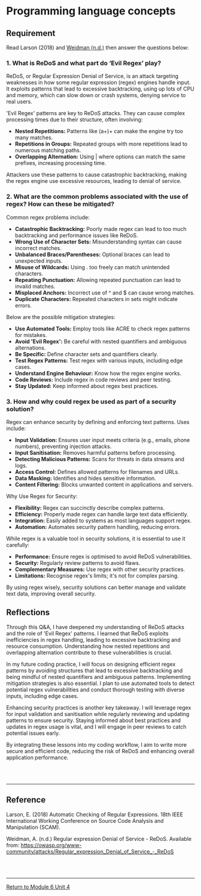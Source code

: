 # Programming language concepts

## Requirement
Read Larson (2018) and [Weidman (n.d.)](https://owasp.org/www-community/attacks/Regular_expression_Denial_of_Service_-_ReDoS) then answer the questions below:

### 1. What is ReDoS and what part do ‘Evil Regex’ play?
ReDoS, or Regular Expression Denial of Service, is an attack targeting weaknesses in how some regular expression (regex) engines handle input. It exploits patterns that lead to excessive backtracking, using up lots of CPU and memory, which can slow down or crash systems, denying service to real users.

'Evil Regex' patterns are key to ReDoS attacks. They can cause complex processing times due to their structure, often involving:
 - **Nested Repetitions:** Patterns like (a+)+ can make the engine try too many matches.
 - **Repetitions in Groups:** Repeated groups with more repetitions lead to numerous matching paths.
 - **Overlapping Alternation:** Using \| where options can match the same prefixes, increasing processing time.

Attackers use these patterns to cause catastrophic backtracking, making the regex engine use excessive resources, leading to denial of service.

### 2. What are the common problems associated with the use of regex? How can these be mitigated?
Common regex problems include:
 - **Catastrophic Backtracking:** Poorly made regex can lead to too much backtracking and performance issues like ReDoS.
 - **Wrong Use of Character Sets:** Misunderstanding syntax can cause incorrect matches.
 - **Unbalanced Braces/Parentheses:** Optional braces can lead to unexpected inputs.
 - **Misuse of Wildcards:** Using . too freely can match unintended characters.
 - **Repeating Punctuation:** Allowing repeated punctuation can lead to invalid matches.
 - **Misplaced Anchors:** Incorrect use of ^ and $ can cause wrong matches.
 - **Duplicate Characters:** Repeated characters in sets might indicate errors.

Below are the possible mitigation strategies:
 - **Use Automated Tools:** Employ tools like ACRE to check regex patterns for mistakes.
 - **Avoid 'Evil Regex':** Be careful with nested quantifiers and ambiguous alternations.
 - **Be Specific:** Define character sets and quantifiers clearly.
 - **Test Regex Patterns:** Test regex with various inputs, including edge cases.
 - **Understand Engine Behaviour:** Know how the regex engine works.
 - **Code Reviews:** Include regex in code reviews and peer testing.
 - **Stay Updated:** Keep informed about regex best practices.

### 3. How and why could regex be used as part of a security solution?
Regex can enhance security by defining and enforcing text patterns. Uses include:
 - **Input Validation:** Ensures user input meets criteria (e.g., emails, phone numbers), preventing injection attacks.
 - **Input Sanitisation:** Removes harmful patterns before processing.
 - **Detecting Malicious Patterns:** Scans for threats in data streams and logs.
 - **Access Control:** Defines allowed patterns for filenames and URLs.
 - **Data Masking:** Identifies and hides sensitive information.
 - **Content Filtering:** Blocks unwanted content in applications and servers.

Why Use Regex for Security:
 - **Flexibility:** Regex can succinctly describe complex patterns.
 - **Efficiency:** Properly made regex can handle large text data efficiently.
 - **Integration:** Easily added to systems as most languages support regex.
 - **Automation:** Automates security pattern handling, reducing errors.

While regex is a valuable tool in security solutions, it is essential to use it carefully:
 - **Performance:** Ensure regex is optimised to avoid ReDoS vulnerabilities.
 - **Security:** Regularly review patterns to avoid flaws.
 - **Complementary Measures:** Use regex with other security practices.
 - **Limitations:** Recognise regex's limits; it's not for complex parsing.

By using regex wisely, security solutions can better manage and validate text data, improving overall security.


## Reflections
Through this Q&A, I have deepened my understanding of ReDoS attacks and the role of 'Evil Regex' patterns. I learned that ReDoS exploits inefficiencies in regex handling, leading to excessive backtracking and resource consumption. Understanding how nested repetitions and overlapping alternation contribute to these vulnerabilities is crucial.

In my future coding practice, I will focus on designing efficient regex patterns by avoiding structures that lead to excessive backtracking and being mindful of nested quantifiers and ambiguous patterns. Implementing mitigation strategies is also essential. I plan to use automated tools to detect potential regex vulnerabilities and conduct thorough testing with diverse inputs, including edge cases.

Enhancing security practices is another key takeaway. I will leverage regex for input validation and sanitisation while regularly reviewing and updating patterns to ensure security. Staying informed about best practices and updates in regex usage is vital, and I will engage in peer reviews to catch potential issues early.

By integrating these lessons into my coding workflow, I aim to write more secure and efficient code, reducing the risk of ReDoS and enhancing overall application performance.

<br><br>

---

## Reference
Larson, E. (2018) Automatic Checking of Regular Expressions. 18th IEEE International Working Conference on Source Code Analysis and Manipulation (SCAM).

Weidman, A. (n.d.) Regular expression Denial of Service - ReDoS. Available from: https://owasp.org/www-community/attacks/Regular_expression_Denial_of_Service_-_ReDoS

<br><br>

---

[Return to Module 6 Unit 4](SSD_Unit04.md)
